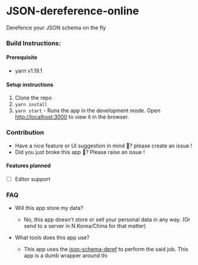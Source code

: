 # JSON-dereference-online

Derefence your JSON schema on the fly

### Build Instructions:

#### Prerequisite
- yarn v1.19.1

#### Setup instructions
1. Clone the repo
2. `yarn install`
3. `yarn start` - Runs the app in the development mode. Open [http://localhost:3000](http://localhost:3000) to view it in the browser.

### Contribution
- Have a nice feature or UI suggestion in mind 🎉? please create an issue !
- Did you just broke this app 🤨? Please raise an issue !

#### Features planned
- [ ] Editor support

### FAQ
- Will this app store my data?
  - No, this app doesn't store or sell your personal data in any way. (Or send to a server in N.Korea/China for that matter)

- What tools does this app use?
  - This app uses the [json-schema-deref](https://github.com/cvent/json-schema-deref) to perform the said job. This app is a dumb wrapper around thi

